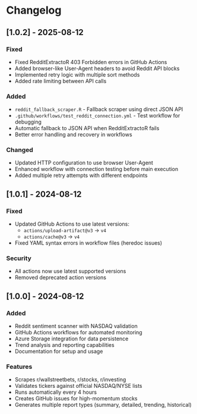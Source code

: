 # Changelog

## [1.0.2] - 2025-08-12

### Fixed
- Fixed RedditExtractoR 403 Forbidden errors in GitHub Actions
- Added browser-like User-Agent headers to avoid Reddit API blocks
- Implemented retry logic with multiple sort methods
- Added rate limiting between API calls

### Added
- `reddit_fallback_scraper.R` - Fallback scraper using direct JSON API
- `.github/workflows/test_reddit_connection.yml` - Test workflow for debugging
- Automatic fallback to JSON API when RedditExtractoR fails
- Better error handling and recovery in workflows

### Changed
- Updated HTTP configuration to use browser User-Agent
- Enhanced workflow with connection testing before main execution
- Added multiple retry attempts with different endpoints

## [1.0.1] - 2024-08-12

### Fixed
- Updated GitHub Actions to use latest versions:
  - `actions/upload-artifact@v3` → `v4`
  - `actions/cache@v3` → `v4`
- Fixed YAML syntax errors in workflow files (heredoc issues)

### Security
- All actions now use latest supported versions
- Removed deprecated action versions

## [1.0.0] - 2024-08-12

### Added
- Reddit sentiment scanner with NASDAQ validation
- GitHub Actions workflows for automated monitoring
- Azure Storage integration for data persistence
- Trend analysis and reporting capabilities
- Documentation for setup and usage

### Features
- Scrapes r/wallstreetbets, r/stocks, r/investing
- Validates tickers against official NASDAQ/NYSE lists
- Runs automatically every 4 hours
- Creates GitHub issues for high-momentum stocks
- Generates multiple report types (summary, detailed, trending, historical)